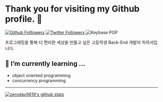 # Thank you for visiting my Github profile. 👋
[![Github Folllowers](https://img.shields.io/github/followers/zeroday0619?color=06d6a0&label=Github%20Followers&style=for-the-badge)](https://github.com/zeroday0619?tab=followers) 
[![Twitter Followers](https://img.shields.io/twitter/follow/zeroday_0619?color=118ab2&label=Twitter%20Followers&style=for-the-badge)](https://twitter.com/zeroday_0619/followers)
![Keybase PGP](https://img.shields.io/keybase/pgp/zeroday0619?color=ef476f&label=Keybase%20PGP&style=for-the-badge)

프로그래밍을 통해 더 편리한 세상을 만들고 싶은 고등학생 Back-End 개발자 차의서입니다.

## 🌱 I’m currently learning ...
- object oriented programming
- concurrency programming
------------------------
[![zeroday0619's github stats](https://github-readme-stats.vercel.app/api?username=zeroday0619&show_icons=true)](https://github.com/zeroday0619)


<!--
**zeroday0619/zeroday0619** is a ✨ _special_ ✨ repository because its `README.md` (this file) appears on your GitHub profile.

Here are some ideas to get you started:

- 🔭 I’m currently working on ...
- 🌱 I’m currently learning ...
- 👯 I’m looking to collaborate on ...
- 🤔 I’m looking for help with ...
- 💬 Ask me about ...
- 📫 How to reach me: ...
- 😄 Pronouns: ...
- ⚡ Fun fact: ...
-->
